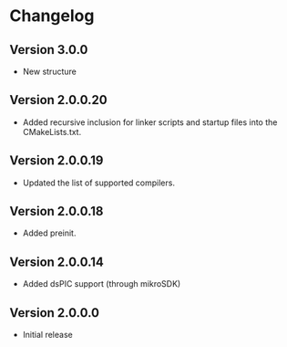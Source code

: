# Changelog

## Version 3.0.0

- New structure

## Version 2.0.0.20

- Added recursive inclusion for linker scripts and startup files into the CMakeLists.txt.

## Version 2.0.0.19

- Updated the list of supported compilers.

## Version 2.0.0.18

- Added preinit.

## Version 2.0.0.14

- Added dsPIC support (through mikroSDK)

## Version 2.0.0.0

- Initial release
